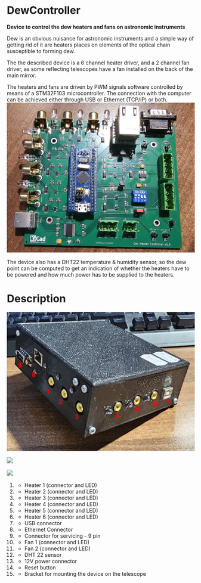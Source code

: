 # DewController
 **Device to control the dew heaters and fans on astronomic instruments**
 
 Dew is an obvious nuisance for astronomic instruments and a simple way of getting rid of it are heaters places on elements of the optical chain susceptible to forming dew.

The the described device is a 6 channel heater driver, and a 2 channel fan driver, as some reflecting telescopes have a fan installed on the back of the main mirror.

The heaters and fans are driven by PWM signals software controlled by means of a STM32F103 microcontroller. The connection with the computer can be achieved either through USB or Ethernet (TCP/IP) or both.
![](_Photos/20230602_054221.jpg)

The device also has a DHT22 temperature & humidity sensor, so the dew point can be computed to get an indication of whether the heaters have to be powered and how much power has to be supplied to the heaters.

# Description

![](_Photos/20231017_225909-labelled.png)

![](_Photos/20231018_042801-labelled.png)

![](_Photos/20230621_223318-labelled.png)

1.  - Heater 1 (connector and LED)
2.  - Heater 2 (connector and LED)
3.  - Heater 3 (connector and LED)
4.  - Heater 4 (connector and LED)
5.  - Heater 5 (connector and LED)
6.  - Heater 6 (connector and LED)
7.  - USB connector
8.  - Ethernet Connector
9.  - Connector for servicing - 9 pin
10.  - Fan 1 (connector and LED)
11.  - Fan 2 (connector and LED)
12. - DHT 22 sensor
13. - 12V power connector
14. - Reset button
15. - Bracket for mounting the device on the telescope
